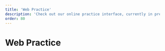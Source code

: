 ```yaml
---
title: 'Web Practice'
description: 'Check out our online practice interface, currently in preview.'
order: 80
---
```


<script context="module">
	export const prerender = true;
</script>

# Web Practice
